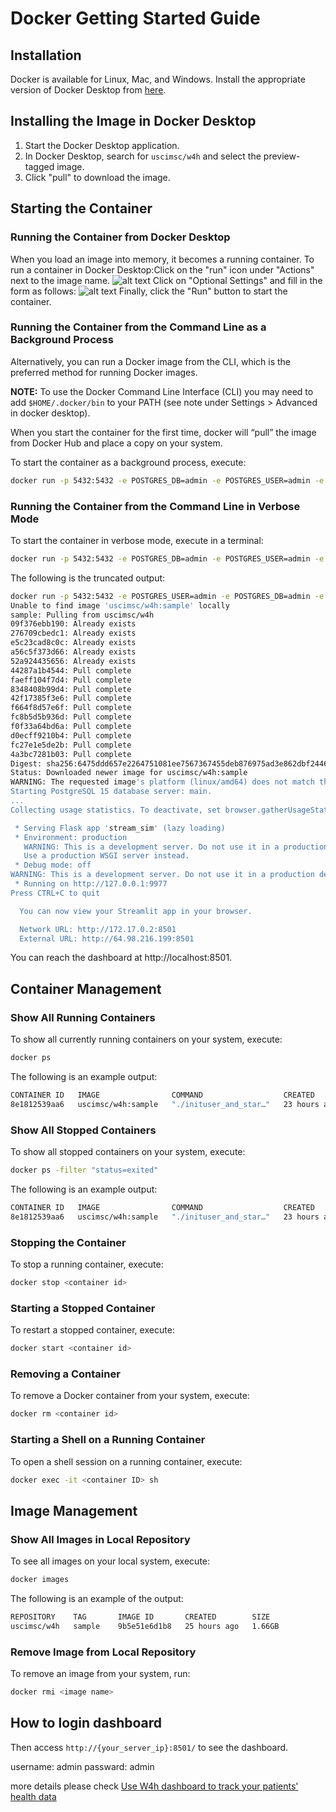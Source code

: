 
# Docker Getting Started Guide

## Installation

Docker is available for Linux, Mac, and Windows. Install the appropriate version of Docker Desktop from [here](https://www.docker.com/products/docker-desktop).

## Installing the Image in Docker Desktop

1. Start the Docker Desktop application.
2. In Docker Desktop, search for `uscimsc/w4h` and select the preview-tagged image.
3. Click "pull" to download the image.

## Starting the Container

### Running the Container from Docker Desktop

When you load an image into memory, it becomes a running container. To run a container in Docker Desktop:Click on the "run" icon under "Actions" next to the image name.
![alt text](/static/docker_readme.png)
Click on "Optional Settings" and fill in the form as follows:
 ![alt text](/static/docker_readme2.png)
Finally, click the "Run" button to start the container.

### Running the Container from the Command Line as a Background Process

Alternatively, you can run a Docker image from the CLI, which is the preferred method for running Docker images.

**NOTE:** To use the Docker Command Line Interface (CLI) you may need to add `$HOME/.docker/bin` to your PATH (see note under Settings > Advanced in docker desktop).

When you start the container for the first time, docker will “pull” the image from Docker Hub and place a copy on your system. 

To start the container as a background process, execute:

```bash
docker run -p 5432:5432 -e POSTGRES_DB=admin -e POSTGRES_USER=admin -e POSTGRES_PASSWORD=admin -e hostname=db -dp 8501:8501 -p 8888:8888 --name w4h uscimsc/w4h:preview
```

### Running the Container from the Command Line in Verbose Mode

To start the container in verbose mode, execute in a terminal:

```bash
docker run -p 5432:5432 -e POSTGRES_DB=admin -e POSTGRES_USER=admin -e POSTGRES_PASSWORD=admin -e hostname=db -p 8501:8501 -p 8888:8888 --name w4h uscimsc/w4h:preview
```
The following is the truncated output:
```bash
docker run -p 5432:5432 -e POSTGRES_USER=admin -e POSTGRES_DB=admin -e POSTGRES_PASSWORD=admin -e hostname=db -p 8501:8501 uscimsc/w4h:sample
Unable to find image 'uscimsc/w4h:sample' locally
sample: Pulling from uscimsc/w4h
09f376ebb190: Already exists
276709cbedc1: Already exists
e5c23cad8c0c: Already exists
a56c5f373d66: Already exists
52a924435656: Already exists
44287a1b4544: Pull complete
faeff104f7d4: Pull complete
8348408b99d4: Pull complete
42f17385f3e6: Pull complete
f664f8d57e6f: Pull complete
fc8b5d5b936d: Pull complete
f0f33a64bd6a: Pull complete
d0ecff9210b4: Pull complete
fc27e1e5de2b: Pull complete
4a3bc7281b03: Pull complete
Digest: sha256:6475ddd657e2264751081ee7567367455deb876975ad3e862dbf2446a27d0eb0
Status: Downloaded newer image for uscimsc/w4h:sample
WARNING: The requested image's platform (linux/amd64) does not match the detected host platform (linux/arm64/v8) and no specific platform was requested
Starting PostgreSQL 15 database server: main.
...
Collecting usage statistics. To deactivate, set browser.gatherUsageStats to False.

 * Serving Flask app 'stream_sim' (lazy loading)
 * Environment: production
   WARNING: This is a development server. Do not use it in a production deployment.
   Use a production WSGI server instead.
 * Debug mode: off
WARNING: This is a development server. Do not use it in a production deployment. Use a production WSGI server instead.
 * Running on http://127.0.0.1:9977
Press CTRL+C to quit

  You can now view your Streamlit app in your browser.

  Network URL: http://172.17.0.2:8501
  External URL: http://64.98.216.199:8501
```
You can reach the dashboard at http://localhost:8501.
## Container Management

### Show All Running Containers

To show all currently running containers on your system, execute:

```bash
docker ps
```
The following is an example output:
```bash
CONTAINER ID   IMAGE                COMMAND                  CREATED        STATUS        PORTS                                            NAMES
8e1812539aa6   uscimsc/w4h:sample   "./inituser_and_star…"   23 hours ago   Up 23 hours   0.0.0.0:5432->5432/tcp, 0.0.0.0:8501->8501/tcp   kind_cohen
```

### Show All Stopped Containers

To show all stopped containers on your system, execute:

```bash
docker ps -filter "status=exited"
```
The following is an example output:
```bash
CONTAINER ID   IMAGE                COMMAND                  CREATED        STATUS        PORTS                                            NAMES
8e1812539aa6   uscimsc/w4h:sample   "./inituser_and_star…"   23 hours ago   Up 23 hours   0.0.0.0:5432->5432/tcp, 0.0.0.0:8501->8501/tcp   kind_cohen
```
### Stopping the Container

To stop a running container, execute:

```bash
docker stop <container id>
```

### Starting a Stopped Container

To restart a stopped container, execute:

```bash
docker start <container id>
```

### Removing a Container

To remove a Docker container from your system, execute:

```bash
docker rm <container id>
```

### Starting a Shell on a Running Container

To open a shell session on a running container, execute:

```bash
docker exec -it <container ID> sh
```

## Image Management

### Show All Images in Local Repository

To see all images on your local system, execute:

```bash
docker images
```
The following is an example of the output:
```bash
REPOSITORY    TAG       IMAGE ID       CREATED        SIZE
uscimsc/w4h   sample    9b5e51e6d1b8   25 hours ago   1.66GB
```

### Remove Image from Local Repository

To remove an image from your system, run:

```bash
docker rmi <image name>
```

## How to login dashboard

Then access `http://{your_server_ip}:8501/` to see the dashboard.

username: admin 
passward: admin

more details please check [Use W4h dashboard to track your patients' health data](https://github.com/USC-InfoLab/w4h-documentation/blob/main/docs/getting-started/how_to_start.md)